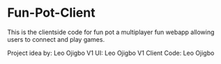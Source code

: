# Fun-Pot-Client

This is the clientside code for fun pot a multiplayer fun webapp allowing users to connect and play games. 

Project idea by: Leo Ojigbo
V1 UI: Leo Ojigbo
V1 Client Code: Leo Ojigbo

